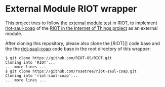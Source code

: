 # External Module RIOT wrapper

This project tries to follow [the external module test][] in RIOT, to
implement [riot-saul-coap][] of the [RIOT in the Internet of Things
project][inet] as an external module.

After cloning this repository, please also clone the [RIOT][] code
base and the the [riot-saul-coap][] code base in the root directory of
this wrapper:

``` shellsession
$ git clone https://github.com/RIOT-OS/RIOT.git
Cloning into 'RIOT'...
... more lines ...
$ git clone https://github.com/rosetree/riot-saul-coap.git
Cloning into 'riot-saul-coap'...
... more lines ...
```

[the external module test]: https://github.com/RIOT-OS/RIOT/tree/master/tests/external_module_dirs

[riot-saul-coap]: https://github.com/rosetree/riot-saul-coap

[inet]: http://inet.haw-hamburg.de/teaching/ws-2019-20/riot-im-internet-of-things
